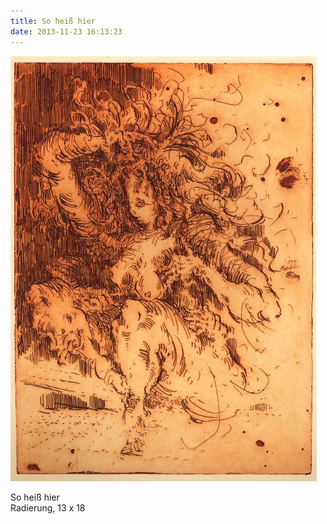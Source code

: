 ```yaml
---
title: So heiß hier
date: 2013-11-23 16:13:23
---
```

![So heiß hier](/img/radierungen/so-heiss-hier.jpg)

So heiß hier<br>
Radierung, 13 x 18

